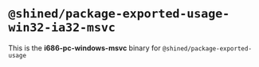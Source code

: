 # `@shined/package-exported-usage-win32-ia32-msvc`

This is the **i686-pc-windows-msvc** binary for `@shined/package-exported-usage`
